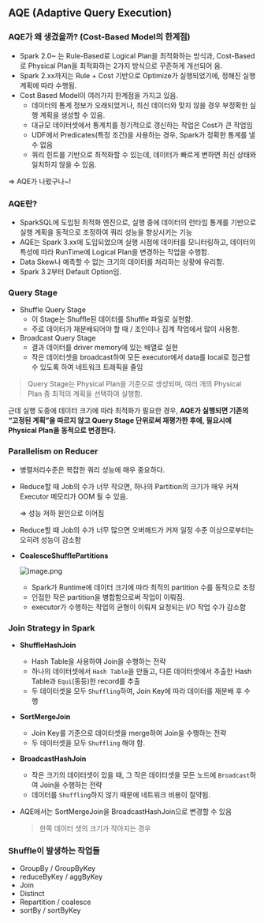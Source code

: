 ## AQE (Adaptive Query Execution)

### AQE가 왜 생겼을까? (Cost-Based Model의 한계점)

- Spark 2.0~ 는 Rule-Based로 Logical Plan을 최적화하는 방식과, Cost-Based로 Physical Plan을 최적화하는 2가지 방식으로 꾸준하게 개선되어 옴.
- Spark 2.xx까지는 Rule + Cost 기반으로 Optimize가 실행되었기에, 정해진 실행 계획에 따라 수행됨.
- Cost Based Model이 여러가지 한계점을 가지고 있음.
    - 데이터의 통계 정보가 오래되었거나, 최신 데이터와 맞지 않을 경우 부정확한 실행 계획을 생성할 수 있음.
    - 대규모 데이터셋에서 통계치를 정기적으로 갱신하는 작업은 Cost가 큰 작업임
    - UDF에서 Predicates(특정 조건)을 사용하는 경우, Spark가 정확한 통계를 낼 수 없음
    - 쿼리 힌트를 기반으로 최적화할 수 있는데, 데이터가 빠르게 변하면 최신 상태와 일치하지 않을 수 있음.

⇒ AQE가 나왔구나~!

### AQE란?

- SparkSQL에 도입된 최적화 엔진으로, 실행 중에 데이터의 런타임 통계를 기반으로 실행 계획을 동적으로 조정하여 쿼리 성능을 향상시키는 기능
- AQE는 Spark 3.xx에 도입되었으며 실행 시점에 데이터를 모니터링하고, 데이터의 특성에 따라 RunTime에 Logical Plan을 변경하는 작업을 수행함.
- Data Skew나 예측할 수 없는 크기의 데이터를 처리하는 상황에 유리함.
- Spark 3.2부터 Default Option임.

### Query Stage

- Shuffle Query Stage
    - 이 Stage는 Shuffle된 데이터를 Shuffle 파일로 실현함.
    - 주로 데이터가 재분배되어야 할 때 / 조인이나 집계 작업에서 많이 사용함.
- Broadcast Query Stage
    - 결과 데이터를 driver memory에 있는 배열로 실현
    - 작은 데이터셋을 broadcast하여 모든 executor에서 data를 local로 접근할 수 있도록 하여 네트워크 트래픽을 줄임

> Query Stage는 Physical Plan을 기준으로 생성되며, 여러 개의 Physical Plan 중 최적의 계획을 선택하여 실행함.

근데 실행 도중에 데이터 크기에 따라 최적화가 필요한 경우, 
**AQE가 실행되면 기존의 “고정된 계획”을 따르지 않고 Query Stage 단위로써 재평가한 후에, 필요시에 Physical Plan을 동적으로 변경한다.**
> 

### Parallelism on Reducer

- 병렬처리수준은 복잡한 쿼리 성능에 매우 중요하다.
- Reduce할 때 Job의 수가 너무 작으면, 하나의 Partition의 크기가 매우 커져 Executor 메모리가 OOM 될 수 있음.
    
    ⇒ 성능 저하 원인으로 이어짐
    
- Reduce할 때 Job의 수가 너무 많으면 오버헤드가 커져 일정 수준 이상으로부터는 오히려 성능이 감소함
- **CoalesceShufflePartitions**
    
    ![image.png](https://github.com/user-attachments/assets/a09c3b50-4c14-492c-9154-8da492016b16)
    
    - Spark가 Runtime에 데이터 크기에 따라 최적의 partition 수를 동적으로 조정
    - 인접한 작은 partition을 병합함으로써 작업이 이뤄짐.
    - executor가 수행하는 작업의 균형이 이뤄져 요청되는 I/O 작업 수가 감소함
    

### Join Strategy in Spark

- **ShuffleHashJoin**
    - Hash Table을 사용하여 Join을 수행하는 전략
    - 하나의 데이터셋에서 `Hash Table`을 만들고, 다른 데이터셋에서 추출한 Hash Table과 `Equi`(동등)한 record를 추출
    - 두 데이터셋을 모두 `Shuffling`하여, Join Key에 따라 데이터를 재분배 후 수행
- **SortMergeJoin**
    - Join Key를 기준으로 데이터셋을 merge하여 Join을 수행하는 전략
    - 두 데이터셋을 모두 `Shuffling` 해야 함.
- **BroadcastHashJoin**
    - 작은 크기의 데이터셋이 있을 때, 그 작은 데이터셋을 모든 노드에 `Broadcast`하여 Join을 수행하는 전략
    - 데이터를 `Shuffling`하지 않기 때문에 네트워크 비용이 절약됨.
- AQE에서는 SortMergeJoin을 BroadcastHashJoin으로 변경할 수 있음
    
    > 한쪽 데이터 셋의 크기가 작아지는 경우
    > 

### Shuffle이 발생하는 작업들

- GroupBy / GroupByKey
- reduceByKey / aggByKey
- Join
- Distinct
- Repartition / coalesce
- sortBy / sortByKey